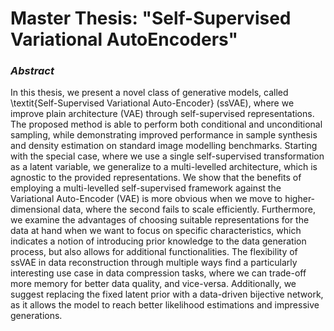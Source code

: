 # Master Thesis: "Self-Supervised Variational AutoEncoders"

### _Abstract_

In this thesis, we present a novel class of generative models, called \textit{Self-Supervised Variational Auto-Encoder} (ssVAE), where we improve plain architecture (VAE) through self-supervised representations. The proposed method is able to perform both conditional and unconditional sampling, while demonstrating improved performance in sample synthesis and density estimation on standard image modelling benchmarks. Starting with the special case, where we use a single self-supervised transformation as a latent variable, we generalize to a multi-levelled architecture, which is agnostic to the provided representations. We show that the benefits of employing a multi-levelled self-supervised framework against the Variational Auto-Encoder (VAE) is more obvious when we move to higher-dimensional data, where the second fails to scale efficiently. Furthermore, we examine the advantages of choosing suitable representations for the data at hand when we want to focus on specific characteristics, which indicates a notion of introducing prior knowledge to the data generation process, but also allows for additional functionalities. The flexibility of ssVAE in data reconstruction through multiple ways find a particularly interesting use case in data compression tasks, where we can trade-off more memory for better data quality, and vice-versa. Additionally, we suggest replacing the fixed latent prior with a data-driven bijective network, as it allows the model to reach better likelihood estimations and impressive generations.

